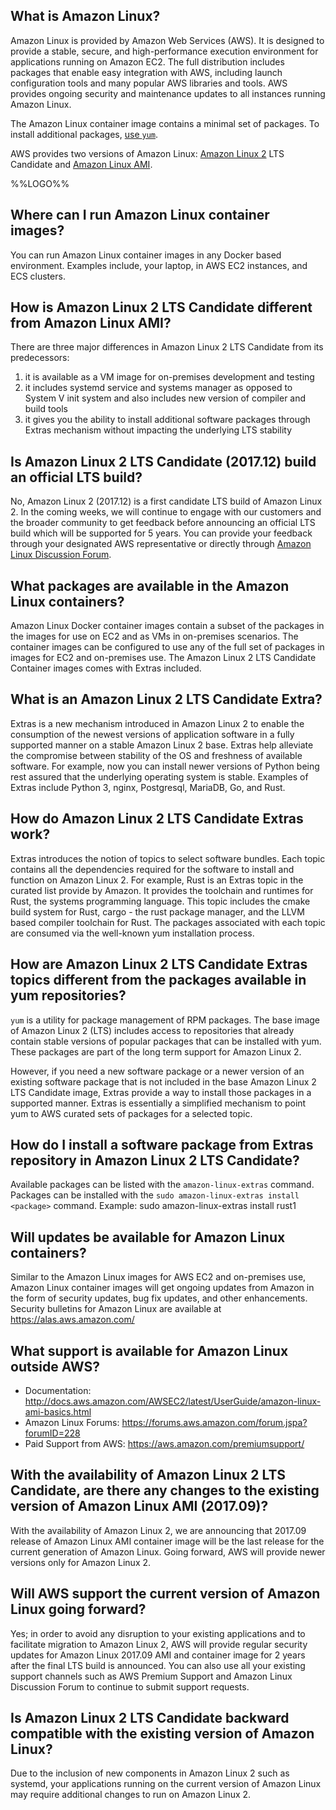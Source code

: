 ## What is Amazon Linux?

Amazon Linux is provided by Amazon Web Services (AWS). It is designed to provide a stable, secure, and high-performance execution environment for applications running on Amazon EC2. The full distribution includes packages that enable easy integration with AWS, including launch configuration tools and many popular AWS libraries and tools. AWS provides ongoing security and maintenance updates to all instances running Amazon Linux.

The Amazon Linux container image contains a minimal set of packages. To install additional packages, [use `yum`](https://docs.aws.amazon.com/AWSEC2/latest/UserGuide/managing-software.html).

AWS provides two versions of Amazon Linux: [Amazon Linux 2](https://aws.amazon.com/amazon-linux-2/) LTS Candidate and [Amazon Linux AMI](https://aws.amazon.com/amazon-linux-ami/).

%%LOGO%%

## Where can I run Amazon Linux container images?

You can run Amazon Linux container images in any Docker based environment. Examples include, your laptop, in AWS EC2 instances, and ECS clusters.

## How is Amazon Linux 2 LTS Candidate different from Amazon Linux AMI?

There are three major differences in Amazon Linux 2 LTS Candidate from its predecessors:

1.	it is available as a VM image for on-premises development and testing
2.	it includes systemd service and systems manager as opposed to System V init system and also includes new version of compiler and build tools
3.	it gives you the ability to install additional software packages through Extras mechanism without impacting the underlying LTS stability

## Is Amazon Linux 2 LTS Candidate (2017.12) build an official LTS build?

No, Amazon Linux 2 (2017.12) is a first candidate LTS build of Amazon Linux 2. In the coming weeks, we will continue to engage with our customers and the broader community to get feedback before announcing an official LTS build which will be supported for 5 years. You can provide your feedback through your designated AWS representative or directly through [Amazon Linux Discussion Forum](https://forums.aws.amazon.com/forum.jspa?forumID=228).

## What packages are available in the Amazon Linux containers?

Amazon Linux Docker container images contain a subset of the packages in the images for use on EC2 and as VMs in on-premises scenarios. The container images can be configured to use any of the full set of packages in images for EC2 and on-premises use. The Amazon Linux 2 LTS Candidate Container images comes with Extras included.

## What is an Amazon Linux 2 LTS Candidate Extra?

Extras is a new mechanism introduced in Amazon Linux 2 to enable the consumption of the newest versions of application software in a fully supported manner on a stable Amazon Linux 2 base. Extras help alleviate the compromise between stability of the OS and freshness of available software. For example, now you can install newer versions of Python being rest assured that the underlying operating system is stable. Examples of Extras include Python 3, nginx, Postgresql, MariaDB, Go, and Rust.

## How do Amazon Linux 2 LTS Candidate Extras work?

Extras introduces the notion of topics to select software bundles. Each topic contains all the dependencies required for the software to install and function on Amazon Linux 2. For example, Rust is an Extras topic in the curated list provide by Amazon. It provides the toolchain and runtimes for Rust, the systems programming language. This topic includes the cmake build system for Rust, cargo - the rust package manager, and the LLVM based compiler toolchain for Rust. The packages associated with each topic are consumed via the well-known yum installation process.

## How are Amazon Linux 2 LTS Candidate Extras topics different from the packages available in yum repositories?

`yum` is a utility for package management of RPM packages. The base image of Amazon Linux 2 (LTS) includes access to repositories that already contain stable versions of popular packages that can be installed with yum. These packages are part of the long term support for Amazon Linux 2.

However, if you need a new software package or a newer version of an existing software package that is not included in the base Amazon Linux 2 LTS Candidate image, Extras provide a way to install those packages in a supported manner. Extras is essentially a simplified mechanism to point yum to AWS curated sets of packages for a selected topic.

## How do I install a software package from Extras repository in Amazon Linux 2 LTS Candidate?

Available packages can be listed with the `amazon-linux-extras` command. Packages can be installed with the `sudo amazon-linux-extras install <package>` command. Example: sudo amazon-linux-extras install rust1

## Will updates be available for Amazon Linux containers?

Similar to the Amazon Linux images for AWS EC2 and on-premises use, Amazon Linux container images will get ongoing updates from Amazon in the form of security updates, bug fix updates, and other enhancements. Security bulletins for Amazon Linux are available at https://alas.aws.amazon.com/

## What support is available for Amazon Linux outside AWS?

-	Documentation: http://docs.aws.amazon.com/AWSEC2/latest/UserGuide/amazon-linux-ami-basics.html
-	Amazon Linux Forums: https://forums.aws.amazon.com/forum.jspa?forumID=228
-	Paid Support from AWS: https://aws.amazon.com/premiumsupport/

## With the availability of Amazon Linux 2 LTS Candidate, are there any changes to the existing version of Amazon Linux AMI (2017.09)?

With the availability of Amazon Linux 2, we are announcing that 2017.09 release of Amazon Linux AMI container image will be the last release for the current generation of Amazon Linux. Going forward, AWS will provide newer versions only for Amazon Linux 2.

## Will AWS support the current version of Amazon Linux going forward?

Yes; in order to avoid any disruption to your existing applications and to facilitate migration to Amazon Linux 2, AWS will provide regular security updates for Amazon Linux 2017.09 AMI and container image for 2 years after the final LTS build is announced. You can also use all your existing support channels such as AWS Premium Support and Amazon Linux Discussion Forum to continue to submit support requests.

## Is Amazon Linux 2 LTS Candidate backward compatible with the existing version of Amazon Linux?

Due to the inclusion of new components in Amazon Linux 2 such as systemd, your applications running on the current version of Amazon Linux may require additional changes to run on Amazon Linux 2.
